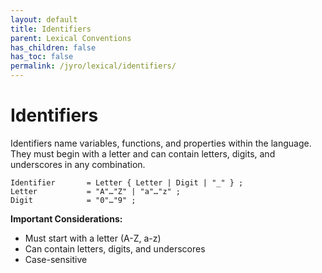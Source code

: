 ```yaml
---
layout: default
title: Identifiers
parent: Lexical Conventions
has_children: false
has_toc: false
permalink: /jyro/lexical/identifiers/
---
```


# Identifiers

Identifiers name variables, functions, and properties within the language. They must begin with a letter and can contain letters, digits, and underscores in any combination.

```
Identifier       = Letter { Letter | Digit | "_" } ;
Letter           = "A"…"Z" | "a"…"z" ;
Digit            = "0"…"9" ;
```

**Important Considerations:**
- Must start with a letter (A-Z, a-z)
- Can contain letters, digits, and underscores
- Case-sensitive